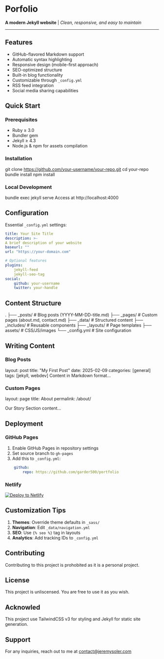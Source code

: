 # Porfolio

<!-- Replace with your project name -->

**A modern Jekyll website** | *Clean, responsive, and easy to maintain*

---

## Features

- GitHub-flavored Markdown support
- Automatic syntax highlighting
- Responsive design (mobile-first approach)
- SEO-optimized structure
- Built-in blog functionality
- Customizable through `_config.yml`
- RSS feed integration
- Social media sharing capabilities

## Quick Start

### Prerequisites
- Ruby ≥ 3.0
- Bundler gem
- Jekyll ≥ 4.3
- Node.js & npm for assets compilation

### Installation

git clone https://github.com/your-username/your-repo.git
cd your-repo
bundle install
npm install

### Local Development

bundle exec jekyll serve
Access at http://localhost:4000

## Configuration

Essential `_config.yml` settings:
```yml
title: Your Site Title
description: >-
A brief description of your website
baseurl: ""
url: "https://your-domain.com"

# Optional features
plugins:
    jekyll-feed
    jekyll-seo-tag
social:
    github: your-username
    twitter: your-handle
```

## Content Structure

.
├── _posts/ # Blog posts (YYYY-MM-DD-title.md)
├── _pages/ # Custom pages (about.md, contact.md)
├── _data/ # Structured content
├── _includes/ # Reusable components
├── _layouts/ # Page templates
├── assets/ # CSS/JS/images
└── _config.yml # Site configuration

## Writing Content

### Blog Posts

layout: post
title: "My First Post"
date: 2025-02-09
categories: [general]
tags: [jekyll, webdev]
Content in Markdown format...

### Custom Pages

layout: page
title: About
permalink: /about/

Our Story
Section content...

## Deployment

### GitHub Pages
1. Enable GitHub Pages in repository settings
2. Set source branch to `gh-pages`
3. Add this to `_config.yml`:
```yml
    github:
        repo: https://github.com/garder500/portfolio
```

### Netlify
[![Deploy to Netlify](https://www.netlify.com/img/deploy/button.svg)](https://app.netlify.com/start/deploy?repository=https://github.com/garder500/portfolio)

## Customization Tips

1. **Themes**: Override theme defaults in `_sass/`
2. **Navigation**: Edit `_data/navigation.yml`
3. **SEO**: Use `{% seo %}` tag in layouts
4. **Analytics**: Add tracking IDs to `_config.yml`

## Contributing

Contributing to this project is prohobited as it is a personal project.

## License

This project is unliscensed. You are free to use it as you wish.

## Acknowled

This project use TailwindCSS v3 for styling and Jekyll for static site generation.

## Support

For any inquiries, reach out to me at [contact@jeremysoler.com](mailto:contact@jeremysoler.com)
